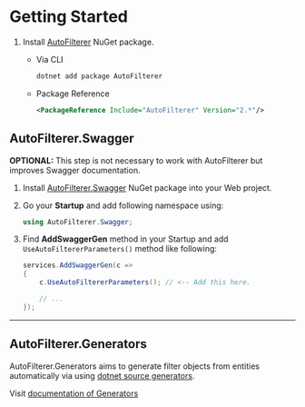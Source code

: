 # Getting Started

1. Install [AutoFilterer](https://www.nuget.org/packages/AutoFilterer/) NuGet package.

   - Via CLI

     ```bash
     dotnet add package AutoFilterer
     ```

     

   - Package Reference

     ```xml
     <PackageReference Include="AutoFilterer" Version="2.*"/>
     ```



## AutoFilterer.Swagger

**OPTIONAL:** This step is not necessary to work with AutoFilterer but improves Swagger documentation.

1. Install [AutoFilterer.Swagger](https://www.nuget.org/packages/AutoFilterer.Swagger/) NuGet package into your Web project.

2. Go your **Startup** and add following namespace using:

   ```csharp
   using AutoFilterer.Swagger;
   ```

3. Find **AddSwaggerGen** method in your Startup and add `UseAutoFiltererParameters()` method like following:

   ```csharp
   services.AddSwaggerGen(c =>
   {
       c.UseAutoFiltererParameters(); // <-- Add this here.
   
       // ...
   });
   
   ```

   

---

## AutoFilterer.Generators

AutoFilterer.Generators aims to generate filter objects from entities automatically via using [dotnet source generators](https://devblogs.microsoft.com/dotnet/introducing-c-source-generators/).

Visit [documentation of Generators](generators/AutoFilterer-Generators.md)